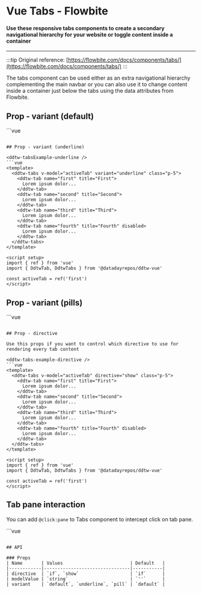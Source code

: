 <script setup>
import DdtwTabsExample from './tabs/examples/DdtwTabsExample.vue'
import DdtwTabsExampleInteraction from './tabs/examples/DdtwTabsExampleInteraction.vue'
import DdtwTabsExampleDirective from './tabs/examples/DdtwTabsExampleDirective.vue'
import DdtwTabsExamplePills from './tabs/examples/DdtwTabsExamplePills.vue'
import DdtwTabsExampleUnderline from './tabs/examples/DdtwTabsExampleUnderline.vue'
</script>

# Vue Tabs - Flowbite

#### Use these responsive tabs components to create a secondary navigational hierarchy for your website or toggle content inside a container

---

:::tip
Original reference: [https://flowbite.com/docs/components/tabs/](https://flowbite.com/docs/components/tabs/)
:::

The tabs component can be used either as an extra navigational hierarchy complementing the main navbar or you can also use it to change content inside a container just below the tabs using the data attributes from Flowbite.

## Prop - variant (default)

<ddtw-tabs-example />
```vue
<template>
  <ddtw-tabs v-model="activeTab" class="p-5">
    <ddtw-tab name="first" title="First">
      Lorem ipsum dolor...
    </ddtw-tab>
    <ddtw-tab name="second" title="Second">
      Lorem ipsum dolor...
    </ddtw-tab>
    <ddtw-tab name="third" title="Third">
      Lorem ipsum dolor...
    </ddtw-tab>
    <ddtw-tab name="fourth" title="Fourth" disabled>
      Lorem ipsum dolor...
    </ddtw-tab>
  </ddtw-tabs>
</template>

<script setup>
import { ref } from 'vue'
import { DdtwTab, DdtwTabs } from '@datadayrepos/ddtw-vue'

const activeTab = ref('first')
</script>
```

## Prop - variant (underline)

<ddtw-tabsExample-underline />
```vue
<template>
  <ddtw-tabs v-model="activeTab" variant="underline" class="p-5">
    <ddtw-tab name="first" title="First">
      Lorem ipsum dolor...
    </ddtw-tab>
    <ddtw-tab name="second" title="Second">
      Lorem ipsum dolor...
    </ddtw-tab>
    <ddtw-tab name="third" title="Third">
      Lorem ipsum dolor...
    </ddtw-tab>
    <ddtw-tab name="fourth" title="Fourth" disabled>
      Lorem ipsum dolor...
    </ddtw-tab>
  </ddtw-tabs>
</template>

<script setup>
import { ref } from 'vue'
import { DdtwTab, DdtwTabs } from '@datadayrepos/ddtw-vue'

const activeTab = ref('first')
</script>
```

## Prop - variant (pills)

<ddtw-tabs-example-pills />
```vue
<template>
  <ddtw-tabs v-model="activeTab" variant="pills" class="p-5">
    <ddtw-tab name="first" title="First" >
      Lorem ipsum dolor...
    </ddtw-tab>
    <ddtw-tab name="second" title="Second">
      Lorem ipsum dolor...
    </ddtw-tab>
    <ddtw-tab name="third" title="Third">
      Lorem ipsum dolor...
    </ddtw-tab>
    <ddtw-tab name="fourth" title="Fourth" disabled>
      Lorem ipsum dolor...
    </ddtw-tab>
  </ddtw-tabs>
 </div>
</template>

<script setup>
import { ref } from 'vue'
import { DdtwTab, DdtwTabs } from '@datadayrepos/ddtw-vue'

const activeTab = ref('first')
</script>
```

## Prop - directive

Use this props if you want to control which directive to use for rendering every tab content

<ddtw-tabs-example-directive />
```vue
<template>
  <ddtw-tabs v-model="activeTab" directive="show" class="p-5">
    <ddtw-tab name="first" title="First">
      Lorem ipsum dolor...
    </ddtw-tab>
    <ddtw-tab name="second" title="Second">
      Lorem ipsum dolor...
    </ddtw-tab>
    <ddtw-tab name="third" title="Third">
      Lorem ipsum dolor...
    </ddtw-tab>
    <ddtw-tab name="fourth" title="Fourth" disabled>
      Lorem ipsum dolor...
    </ddtw-tab>
  </ddtw-tabs>
</template>

<script setup>
import { ref } from 'vue'
import { DdtwTab, DdtwTabs } from '@datadayrepos/ddtw-vue'

const activeTab = ref('first')
</script>
```

## Tab pane interaction

You can add `@click:pane` to Tabs component to intercept click on tab pane.

<ddtw-tabs-example-interaction />
```vue
<template>
  <ddtw-tabs @click:pane="handlePaneClick" v-model="activeTab" class="p-5">
    <ddtw-tab name="first" title="First">
      Lorem ipsum dolor...
    </ddtw-tab>
    <ddtw-tab name="second" title="Second">
      Lorem ipsum dolor...
    </ddtw-tab>
    <ddtw-tab name="third" title="Third">
      Lorem ipsum dolor...
    </ddtw-tab>
    <ddtw-tab name="fourth" title="Fourth" disabled>
      Lorem ipsum dolor...
    </ddtw-tab>
  </ddtw-tabs>
</template>

<script setup>
import { ref } from 'vue'
import { DdtwTab, DdtwTabs } from '@datadayrepos/ddtw-vue'

const activeTab = ref('first')

const handlePaneClick = () => { console.log('Click!') }
</script>
```

## API

### Props
| Name       | Values                         | Default   |
|------------|--------------------------------|-----------|
| directive  | `if`, `show`                   | `if`      |
| modelValue | `string`                       | `''`      |
| variant    | `default`, `underline`, `pill` | `default` |
